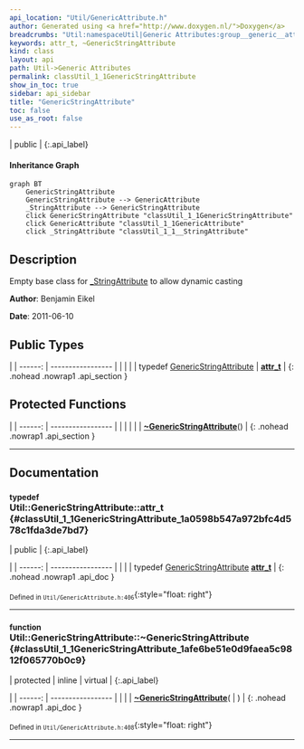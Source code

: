 ```yaml
---
api_location: "Util/GenericAttribute.h"
author: Generated using <a href="http://www.doxygen.nl/">Doxygen</a>
breadcrumbs: "Util:namespaceUtil|Generic Attributes:group__generic__attr"
keywords: attr_t, ~GenericStringAttribute
kind: class
layout: api
path: Util->Generic Attributes
permalink: classUtil_1_1GenericStringAttribute
show_in_toc: true
sidebar: api_sidebar
title: "GenericStringAttribute"
toc: false
use_as_root: false
---
```


| public |
{:.api_label}

#### Inheritance Graph

```mermaid
graph BT
	GenericStringAttribute
	GenericStringAttribute --> GenericAttribute
	_StringAttribute --> GenericStringAttribute
	click GenericStringAttribute "classUtil_1_1GenericStringAttribute"
	click GenericAttribute "classUtil_1_1GenericAttribute"
	click _StringAttribute "classUtil_1_1__StringAttribute"
```

## Description



Empty base class for [_StringAttribute](classUtil_1_1%5F%5FStringAttribute) to allow dynamic casting



**Author**: Benjamin Eikel



**Date**: 2011-06-10





## Public Types

|
| ------: | ----------------- |
|  | |
| typedef [GenericStringAttribute](classUtil_1_1GenericStringAttribute) | **[attr_t](#classUtil_1_1GenericStringAttribute_1a0598b547a972bfc4d578c1fda3de7bd7)**  |
{: .nohead .nowrap1 .api_section }


## Protected Functions

|
| ------: | ----------------- |
|  | |
|  | **[~GenericStringAttribute](#classUtil_1_1GenericStringAttribute_1afe6be51e0d9faea5c9812f065770b0c9)**() |
{: .nohead .nowrap1 .api_section }


-------------------------------------------------------------------

## Documentation

### <small>typedef</small><br/> Util::GenericStringAttribute::attr_t {#classUtil_1_1GenericStringAttribute_1a0598b547a972bfc4d578c1fda3de7bd7}

| public |
{:.api_label}

|
| ------: | ----------------- |
|  |
| typedef [GenericStringAttribute](classUtil_1_1GenericStringAttribute) **[attr_t](#classUtil_1_1GenericStringAttribute_1a0598b547a972bfc4d578c1fda3de7bd7)**  |
{: .nohead .nowrap1 .api_doc }





<sub>Defined in `Util/GenericAttribute.h:406`</sub>{:style="float: right"}

-------------------------------------------------------------------

### <small>function</small><br/> Util::GenericStringAttribute::~GenericStringAttribute {#classUtil_1_1GenericStringAttribute_1afe6be51e0d9faea5c9812f065770b0c9}

| protected | inline | virtual |
{:.api_label}

|
| ------: | ----------------- |
|  |
|  **[~GenericStringAttribute](#classUtil_1_1GenericStringAttribute_1afe6be51e0d9faea5c9812f065770b0c9)**( |  ) |
{: .nohead .nowrap1 .api_doc }





<sub>Defined in `Util/GenericAttribute.h:408`</sub>{:style="float: right"}

-------------------------------------------------------------------

